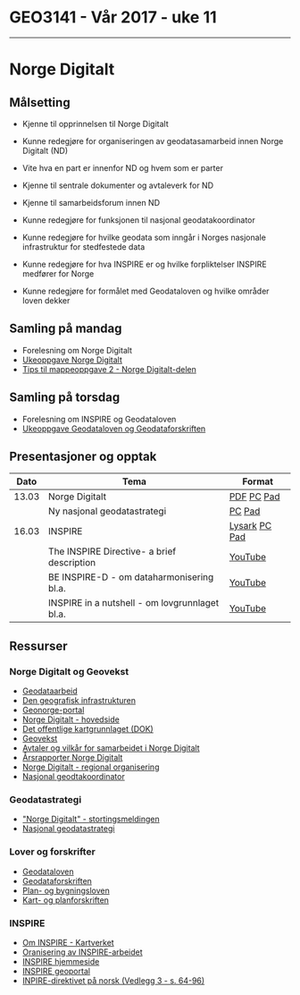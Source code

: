# GEO3141 - Vår 2017 - uke 11
---

# Norge Digitalt

## Målsetting

- Kjenne til opprinnelsen til Norge Digitalt
- Kunne redegjøre for organiseringen av geodatasamarbeid innen Norge Digitalt (ND)
- Vite hva en part er innenfor ND og hvem som er parter
- Kjenne til sentrale dokumenter og avtaleverk for ND
- Kjenne til samarbeidsforum innen ND
- Kunne redegjøre for funksjonen til nasjonal geodatakoordinator
- Kunne redegjøre for hvilke geodata som inngår i Norges nasjonale infrastruktur for stedfestede data


- Kunne redegjøre for hva INSPIRE er og hvilke forpliktelser INSPIRE medfører for Norge
- Kunne redegjøre for formålet med Geodataloven og hvilke områder loven dekker


## Samling på mandag

- Forelesning om Norge Digitalt
- [Ukeoppgave Norge Digitalt](ukeoppgave-Norge-Digitalt.html)
- [Tips til mappeoppgave 2 - Norge Digitalt-delen](mappe-2-tips.html)


## Samling på torsdag

- Forelesning om INSPIRE og Geodataloven
- [Ukeoppgave Geodataloven og Geodataforskriften](http://www.ansatt.hig.no/sverres/GEO3141/V2016/samarbeid/ukeoppgaveGeodataloven.html)


## Presentasjoner og opptak

Dato |Tema |Format
---|---|---
13.03 |Norge Digitalt |[PDF](docs/geodatasamarbeidNorge.pdf) [PC](https://screencast.uninett.no/relay/ansatt/sverreshig.no/2017/13.03/2112733/GEO3141_-_Norge_Digitalt_-_20170313_095340_39.html) [Pad](https://screencast.uninett.no/relay/ansatt/sverreshig.no/2017/13.03/2112733/GEO3141_-_Norge_Digitalt_-_20170313_095340_36.html)
|  |Ny nasjonal geodatastrategi |[PC](https://screencast.uninett.no/relay/ansatt/sverreshig.no/2017/13.03/947133/GEO3141_-_Nasjonal_geodatastrategi_-_20170313_105949_39.html) [Pad](https://screencast.uninett.no/relay/ansatt/sverreshig.no/2017/13.03/947133/GEO3141_-_Nasjonal_geodatastrategi_-_20170313_105949_36.html)
16.03 |INSPIRE |[Lysark](http://www.ansatt.hig.no/sverres/GEO3141/V2016/samarbeid/inspire.html) [PC](https://screencast.uninett.no/relay/ansatt/sverreshig.no/2017/16.03/3009000/GEO3141_INSPIRE_-_20170316_131557_39.html) [Pad](https://screencast.uninett.no/relay/ansatt/sverreshig.no/2017/16.03/3009000/GEO3141_INSPIRE_-_20170316_131557_36.html)
|  |The INSPIRE Directive- a brief description |[YouTube](https://www.youtube.com/watch?v=l7B4deyn37g)
|  |BE INSPIRE-D - om dataharmonisering bl.a. |[YouTube](https://www.youtube.com/watch?v=UwFd9eF9jnc)
|  |INSPIRE in a nutshell - om lovgrunnlaget bl.a.|[YouTube](https://www.youtube.com/watch?v=WOogJ8-7eZ0)


## Ressurser

### Norge Digitalt og Geovekst

- [Geodataarbeid](https://www.geonorge.no/Geodataarbeid/)
- [Den geografisk infrastrukturen](https://www.geonorge.no/informasjon/geografisk-infrastruktur/)
- [Geonorge-portal](https://www.geonorge.no/)
- [Norge Digitalt - hovedside](https://www.geonorge.no/Geodataarbeid/geografisk-infrastruktur/Norge-digitalt/)
- [Det offentlige kartgrunnlaget (DOK)](http://www.kartverket.no/geodataarbeid/temadata/det-offentlige-kartgrunnlaget/)
- [Geovekst](http://www.kartverket.no/geodataarbeid/geovekst/)
- [Avtaler og vilkår for samarbeidet i Norge Digitalt](https://www.geonorge.no/Geodataarbeid/geografisk-infrastruktur/Norge-digitalt/Avtaler-og-maler/)
- [Årsrapporter Norge Digitalt](https://www.geonorge.no/Geodataarbeid/geografisk-infrastruktur/Norge-digitalt/arsrapporter-norge-digitalt/)
- [Norge Digitalt - regional organisering](https://www.geonorge.no/Geodataarbeid/geografisk-infrastruktur/Norge-digitalt/Norge-digitalt-i-fylkene/)
- [Nasjonal geodtakoordinator](https://www.geonorge.no/Geodataarbeid/geografisk-infrastruktur/Norge-digitalt/nasjonal-geodatakoordinator/)  

### Geodatastrategi

- ["Norge Digitalt" - stortingsmeldingen](https://www.regjeringen.no/no/dokumenter/stmeld-nr-30-2002-2003-/id196962/)
- [Nasjonal geodatastrategi](https://www.geonorge.no/Geodataarbeid/geografisk-infrastruktur/Norge-digitalt/nasjonal-geodatastrategi/)  

### Lover og forskrifter

- [Geodataloven](https://lovdata.no/dokument/NL/lov/2010-09-03-56)
- [Geodataforskriften](https://lovdata.no/dokument/SF/forskrift/2012-08-08-797)
- [Plan- og bygningsloven](https://lovdata.no/dokument/NL/lov/2008-06-27-71?q=plan-%20og%20bygningslov)
- [Kart- og planforskriften](https://lovdata.no/dokument/SF/forskrift/2009-06-26-861?q=kart%20planforskriften)  

### INSPIRE

- [Om INSPIRE - Kartverket](http://www.kartverket.no/geodataarbeid/inspire/)
- [Oranisering av INSPIRE-arbeidet](http://www.kartverket.no/geodataarbeid/inspire/Organiseringen-av-Inspire-arbeidet/)
- [INSPIRE hjemmeside](http://inspire.ec.europa.eu/)
- [INSPIRE geoportal](http://inspire-geoportal.ec.europa.eu/)
- [INPIRE-direktivet på norsk (Vedlegg 3 - s. 64-96)](https://www.regjeringen.no/globalassets/upload/MD/Vedlegg/Horinger/Inspire_direktivet/Horingsnotat_Inspire_direktivet.pdf)
